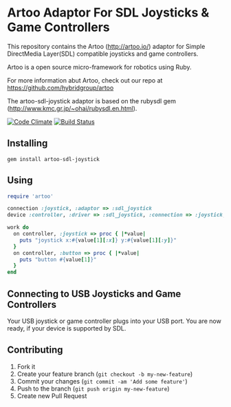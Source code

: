 # Artoo Adaptor For SDL Joysticks & Game Controllers

This repository contains the Artoo (http://artoo.io/) adaptor for Simple DirectMedia Layer(SDL) compatible joysticks and game controllers. 

Artoo is a open source micro-framework for robotics using Ruby.

For more information abut Artoo, check out our repo at https://github.com/hybridgroup/artoo

The artoo-sdl-joystick adaptor is based on the rubysdl gem (http://www.kmc.gr.jp/~ohai/rubysdl.en.html).

[![Code Climate](https://codeclimate.com/github/hybridgroup/artoo-sdl-joystick.png)](https://codeclimate.com/github/hybridgroup/artoo-sdl-joystick) [![Build Status](https://travis-ci.org/hybridgroup/artoo-sdl-joystick.png?branch=master)](https://travis-ci.org/hybridgroup/artoo-sdl-joystick)

## Installing

```
gem install artoo-sdl-joystick
```

## Using

```ruby
require 'artoo'

connection :joystick, :adaptor => :sdl_joystick
device :controller, :driver => :sdl_joystick, :connection => :joystick, :interval => 0.1

work do
  on controller, :joystick => proc { |*value|
    puts "joystick x:#{value[1][:x]} y:#{value[1][:y]}"
  }
  on controller, :button => proc { |*value|
    puts "button #{value[1]}"
  }
end
```

## Connecting to USB Joysticks and Game Controllers

Your USB joystick or game controller plugs into your USB port. You are now ready, if your device is supported by SDL.

## Contributing

1. Fork it
2. Create your feature branch (`git checkout -b my-new-feature`)
3. Commit your changes (`git commit -am 'Add some feature'`)
4. Push to the branch (`git push origin my-new-feature`)
5. Create new Pull Request
